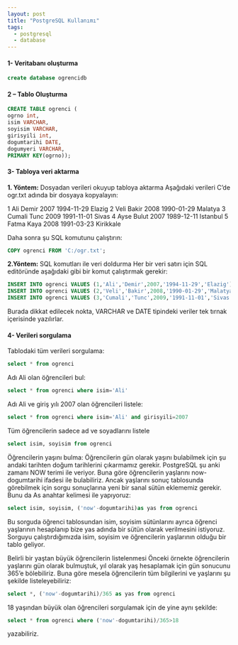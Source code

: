 ```yaml
---
layout: post
title: "PostgreSQL Kullanımı"
tags:
  - postgresql
  - database
---
```


#### 1- Veritabanı oluşturma

```sql
create database ogrencidb
```

#### 2 – Tablo Oluşturma

```sql
CREATE TABLE ogrenci (
ogrno int,
isim VARCHAR,
soyisim VARCHAR,
girisyili int,
dogumtarihi DATE,
dogumyeri VARCHAR,
PRIMARY KEY(ogrno));
```

#### 3- Tabloya veri aktarma

**1. Yöntem:** Dosyadan verileri okuyup tabloya aktarma
Aşağıdaki verileri C’de ogr.txt adında bir dosyaya kopyalayın:

1	Ali	Demir	2007	1994-11-29	Elazig
2	Veli	Bakir	2008	1990-01-29	Malatya
3	Cumali	Tunc	2009	1991-11-01	Sivas
4	Ayse	Bulut	2007	1989-12-11	Istanbul
5	Fatma	Kaya	2008	1991-03-23	Kirikkale

Daha sonra şu SQL komutunu çalıştırın:

```sql
COPY ogrenci FROM 'C:/ogr.txt';
```

**2.Yöntem:** SQL komutları ile veri doldurma
Her bir veri satırı için SQL editöründe aşağıdaki gibi bir komut çalıştırmak gerekir:

```sql
INSERT INTO ogrenci VALUES (1,'Ali','Demir',2007,'1994-11-29','Elazig');
INSERT INTO ogrenci VALUES (2,'Veli','Bakir',2008,'1990-01-29','Malatya');
INSERT INTO ogrenci VALUES (3,'Cumali','Tunc',2009,'1991-11-01','Sivas');
```

Burada dikkat edilecek nokta, VARCHAR ve DATE tipindeki veriler tek tırnak içerisinde yazılırlar.

#### 4- Verileri sorgulama

Tablodaki tüm verileri sorgulama:

```sql
select * from ogrenci
```

Adı Ali olan öğrencileri bul:

```sql
select * from ogrenci where isim='Ali'
```

Adı Ali ve giriş yılı 2007 olan öğrencileri listele:

```sql
select * from ogrenci where isim='Ali' and girisyili=2007
```

Tüm öğrencilerin sadece ad ve soyadlarını listele

```sql
select isim, soyisim from ogrenci
```

Öğrencilerin yaşını bulma:
Öğrencilerin gün olarak yaşını bulabilmek için şu andaki tarihten doğum tarihlerini çıkarmamız gerekir. PostgreSQL şu anki zamanı NOW terimi ile veriyor. Buna göre öğrencilerin yaşlarını now-dogumtarihi ifadesi ile bulabiliriz. Ancak yaşlarını sonuç tablosunda görebilmek için sorgu sonuçlarına yeni bir sanal sütün eklememiz gerekir. Bunu da As anahtar kelimesi ile yapıyoruz:

```sql
select isim, soyisim, ('now'-dogumtarihi)as yas from ogrenci
```

Bu sorguda öğrenci tablosundan isim, soyisim sütünlarını ayrıca öğrenci yaşlarının hesaplanıp bize yas adında bir sütün olarak verilmesini istiyoruz. Sorguyu çalıştırdığımızda isim, soyisim ve öğrencilerin yaşlarının olduğu bir tablo geliyor.

Belirli bir yaştan büyük öğrencilerin listelenmesi
Önceki örnekte öğrencilerin yaşlarını gün olarak bulmuştuk, yıl olarak yaş hesaplamak için gün sonucunu 365’e bölebiliriz. Buna göre mesela öğrencilerin tüm bilgilerini ve yaşlarını şu şekilde listeleyebiliriz:

```sql
select *, ('now'-dogumtarihi)/365 as yas from ogrenci
```

18 yaşından büyük olan öğrencileri sorgulamak için de yine aynı şekilde:

```sql
select * from ogrenci where ('now'-dogumtarihi)/365>18 
```

yazabiliriz.